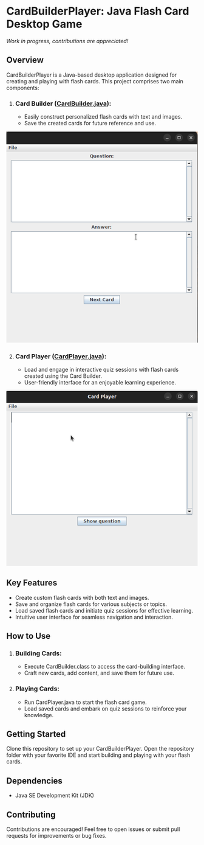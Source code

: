 # CardBuilderPlayer: Java Flash Card Desktop Game  

*Work in progress, contributions are appreciated!*
## Overview
CardBuilderPlayer is a Java-based desktop application designed for creating and playing with flash cards. This project comprises two main components:
1. ### Card Builder ([CardBuilder.java](src/CardBuilder.java)):
   - Easily construct personalized flash cards with text and images.
   - Save the created cards for future reference and use.

![View of CardBuilder.](description_gifs/CardBuilder.gif "CardBuilder")  

2. ### Card Player ([CardPlayer.java](src/CardPlayer.java)):
   - Load and engage in interactive quiz sessions with flash cards created using the Card Builder.
   - User-friendly interface for an enjoyable learning experience.

![View of CardPLayer.](description_gifs/CardPlayer.gif "CardPlayer")  
## Key Features
- Create custom flash cards with both text and images.
- Save and organize flash cards for various subjects or topics.
- Load saved flash cards and initiate quiz sessions for effective learning.
- Intuitive user interface for seamless navigation and interaction.
## How to Use
1. ### Building Cards:
   - Execute CardBuilder.class to access the card-building interface.
   - Craft new cards, add content, and save them for future use.
2. ### Playing Cards:
   - Run CardPlayer.java to start the flash card game.
   - Load saved cards and embark on quiz sessions to reinforce your knowledge.
## Getting Started
Clone this repository to set up your CardBuilderPlayer. Open the repository folder with your favorite IDE and start building and playing with your flash cards.
## Dependencies
- Java SE Development Kit (JDK)
## Contributing
Contributions are encouraged! Feel free to open issues or submit pull requests for improvements or bug fixes.
